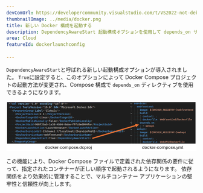 ```yaml
---
devComUrl: https://developercommunity.visualstudio.com/t/VS2022-not-debugging-docker-compose-when/10327484
thumbnailImage: ../media/docker.png
title: 新しい Docker 構成を起動する
description: DependencyAwareStart 起動構成オプションを使用して depends_on サポートを有効にしましょう。
area: Cloud
featureId: dockerlaunchconfig

---
```



`DependencyAwareStart`と呼ばれる新しい起動構成オプションが導入されました。 `True`に設定すると、このオプションによって Docker Compose プロジェクトの起動方法が変更され、Compose 構成で `depends_on` ディレクティブを使用できるようになります。

![Docker の Depends On](../media/docker-depends_on.png)

この機能により、Docker Compose ファイルで定義された依存関係の要件に従って、指定されたコンテナーが正しい順序で起動されるようになります。 依存関係をより効果的に管理することで、マルチコンテナー アプリケーションの堅牢性と信頼性が向上します。
